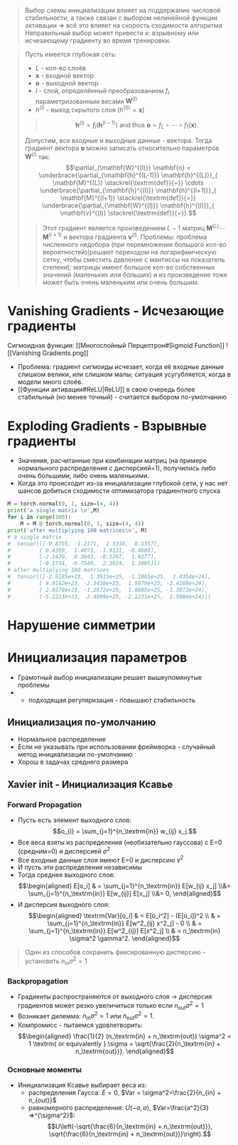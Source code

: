 > Выбор схемы инициализации влияет на поддержание числовой стабильности, а также связан с выбором нелинейной функции активации => всё это влияет на скорость сходимости алгоритма
> Неправильный выбор может привести к: взрывному или исчезающему градиенту во время тренировки.

> Пусть имеется глубокая сеть:
> - $L$ - кол-во слоёв
> - $\mathbf{x}$ - входной вектор
> - $\mathbf{o}$ - выходной вектор
> - $l$ - слой, определённый преобразованием $f_l$ параметризованным весами $\mathbf{W}^{(l)}$
> - $h^{(l)}$ - выход скрытого слоя ($h^{(0)}=\mathbf{x}$)
> > $$\mathbf{h}^{(l)} = f_l (\mathbf{h}^{(l-1)}) \textrm{ and thus } \mathbf{o} = f_L \circ \cdots \circ f_1(\mathbf{x}).$$
> 
> Допустим, все входные и выходные данные - вектора. Тогда градиент вектора $\mathbf{o}$ можно записать относительно параметров $\mathbf{W}^{(l)}$ так: $$\partial_{\mathbf{W}^{(l)}} \mathbf{o} = \underbrace{\partial_{\mathbf{h}^{(L-1)}} \mathbf{h}^{(L)}}_{ \mathbf{M}^{(L)} \stackrel{\textrm{def}}{=}} \cdots \underbrace{\partial_{\mathbf{h}^{(l)}} \mathbf{h}^{(l+1)}}_{ \mathbf{M}^{(l+1)} \stackrel{\textrm{def}}{=}} \underbrace{\partial_{\mathbf{W}^{(l)}} \mathbf{h}^{(l)}}_{ \mathbf{v}^{(l)} \stackrel{\textrm{def}}{=}}.$$
> > Этот градиент является произведением $L-1$ матриц $\mathbf{M}^{(L)} \cdots \mathbf{M}^{(l+1)}$ и вектора градиента $\mathbf{v}^{(l)}$. 
> > Проблемы: проблема численного недобора (при перемножении большого кол-во вероятностей)(решают переходом на логарифмическую сетку, чтобы сместить давление с мантиссы на показатель степени); матрицы имеют большое кол-во собственных значений (маленьких или больших) и из произведение тоже может быть очень маленьким или очень большим.

# Vanishing Gradients - Исчезающие градиенты
Сигмоидная функция: [[Многослойный Перцептрон#Sigmoid Function]]
![[Vanishing Gradients.png]]
- Проблема: градиент сигмоиды исчезает, когда её входные данные слишком велики, или слишком малы; ситуация усугубляется, когда в модели много слоёв.
- [[Функции активации#ReLU|ReLU]] в свою очередь более стабильный (но менее точный) - считается выбором по-умолчанию

# Exploding Gradients - Взрывные градиенты
- Значения, расчитанные при комбинации матриц (на примере нормального распределения с дисперсией=1), получились либо очень большими, либо очень маленькими.
- Когда это происходит из-за инициализации глубокой сети, у нас нет шансов добиться сходимости оптимизатора градиентного спуска
```python
M = torch.normal(0, 1, size=(4, 4))
print('a single matrix \n',M)
for i in range(100):
    M = M @ torch.normal(0, 1, size=(4, 4))
print('after multiplying 100 matrices\n', M)
# a single matrix
#  tensor([[-0.8755, -1.2171,  1.3316,  0.1357],
#         [ 0.4399,  1.4073, -1.9131, -0.4608],
#         [-2.1420,  0.3643, -0.5267,  1.0277],
#         [-0.1734, -0.7549,  2.3024,  1.3085]])
# after multiplying 100 matrices
#  tensor([[-2.9185e+23,  1.3915e+25, -1.1865e+25,  1.4354e+24],
#         [ 4.9142e+23, -2.3430e+25,  1.9979e+25, -2.4169e+24],
#         [ 2.6578e+23, -1.2672e+25,  1.0805e+25, -1.3072e+24],
#         [-5.2223e+23,  2.4899e+25, -2.1231e+25,  2.5684e+24]])
```
# Нарушение симметрии
# Инициализация параметров
- Грамотный выбор инициализации решает вышеупомянутые проблемы
- + подходящая регуляризация - повышают стабильность
## Инициализация по-умолчанию
- Нормальное распределение
- Если не указывать при использовании фреймворка - случайный метод инициализации по-умолчанию
- Хорош в задачах среднего размера

## Xavier init - Инициализация Ксавье
### Forward Propagation
- Пусть есть элемент выходного слоя: $$o_{i} = \sum_{j=1}^{n_\textrm{in}} w_{ij} x_j.$$
- Все веса взяты из распределения (необязательно гауссова) с E=0 (средним=0) и дисперсией $\sigma^2$
- Все входные данные слоя имеют E=0 и дисперсию $\gamma^2$ 
- И пусть эти распределения независимы
- Тогда среднее выходного слоя: $$\begin{aligned} E[o_i] & = \sum_{j=1}^{n_\textrm{in}} E[w_{ij} x_j] \\&= \sum_{j=1}^{n_\textrm{in}} E[w_{ij}] E[x_j] \\&= 0, \end{aligned}$$
- И дисперсия выходного слоя: $$\begin{aligned}
    \textrm{Var}[o_i] & = E[o_i^2] - (E[o_i])^2 \\
        & = \sum_{j=1}^{n_\textrm{in}} E[w^2_{ij} x^2_j] - 0 \\
        & = \sum_{j=1}^{n_\textrm{in}} E[w^2_{ij}] E[x^2_j] \\
        & = n_\textrm{in} \sigma^2 \gamma^2.
\end{aligned}$$
> Один из способов сохранить фиксированную дисперсию - установить $n_\textrm{in} \sigma^2 = 1$

### Backpropagation
- Градиенты распространяются от выходного слоя -> дисперсия градиентов может резко увеличиться только если $n_\textrm{out} \sigma^2 = 1$ 
- Возникает дилемма:  $n_\textrm{in} \sigma^2 = 1$ или  $n_\textrm{out} \sigma^2 = 1$. 
- Компромисс - пытаемся удовлетворить: $$\begin{aligned}
\frac{1}{2} (n_\textrm{in} + n_\textrm{out}) \sigma^2 = 1 \textrm{ or equivalently }
\sigma = \sqrt{\frac{2}{n_\textrm{in} + n_\textrm{out}}}.
\end{aligned}$$

### Основные моменты
- Инициализация Ксавье выбирает веса из:
	- распределения Гаусса: $E=0$, $Var = \sigma^2=\frac{2}{n_{in} + n_{out}}$
	- равномерного распределения: $U(-a,a)$, $Var=\frac{a^2}{3} =>^{\sigma^2}$: $$U\left(-\sqrt{\frac{6}{n_\textrm{in} + n_\textrm{out}}}, \sqrt{\frac{6}{n_\textrm{in} + n_\textrm{out}}}\right).$$